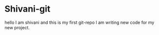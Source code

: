 # Shivani-git
hello I am shivani and this is my first git-repo
I am writing new code for my new project.
